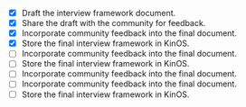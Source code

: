 - [x] Draft the interview framework document.
- [x] Share the draft with the community for feedback. 
- [x] Incorporate community feedback into the final document. 
- [x] Store the final interview framework in KinOS. 
- [ ] Incorporate community feedback into the final document.
- [ ] Store the final interview framework in KinOS.
- [ ] Incorporate community feedback into the final document. 
- [ ] Incorporate community feedback into the final document.
- [ ] Store the final interview framework in KinOS.
